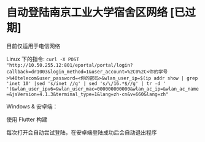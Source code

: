 # 自动登陆南京工业大学宿舍区网络 [已过期]
目前仅适用于电信网络

Linux 下的指令:
`curl -X POST  "http://10.50.255.12:801/eportal/portal/login?callback=dr1003&login_method=1&user_account=%2C0%2C<你的学号>%40telecom&user_password=<你的密码>&wlan_user_ip=$(ip addr show | grep 'inet 10' |sed 's/inet //g' | sed 's/\/16.*$//g' | tr -d ' ')&wlan_user_ipv6=&wlan_user_mac=000000000000&wlan_ac_ip=&wlan_ac_name=&jsVersion=4.1.3&terminal_type=1&lang=zh-cn&v=660&lang=zh"`

Windows & 安卓端：

使用 Flutter 构建

每次打开会自动尝试登陆，在安卓端登陆成功后会自动退出程序